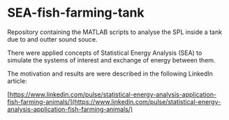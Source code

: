 # SEA-fish-farming-tank
Repository containing the MATLAB scripts to analyse the SPL inside a tank due to and outter sound souce.

There were applied concepts of Statistical Energy Analysis (SEA) to simulate the systems of interest and exchange of energy between them.

The motivation and results are were described in the following LinkedIn article:

[https://www.linkedin.com/pulse/statistical-energy-analysis-application-fish-farming-animals/](https://www.linkedin.com/pulse/statistical-energy-analysis-application-fish-farming-animals/)
